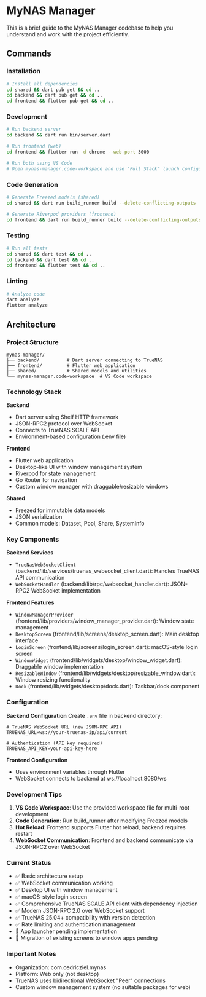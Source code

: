 # MyNAS Manager

This is a brief guide to the MyNAS Manager codebase to help you understand and work with the project efficiently.

## Commands

### Installation
```bash
# Install all dependencies
cd shared && dart pub get && cd ..
cd backend && dart pub get && cd ..
cd frontend && flutter pub get && cd ..
```

### Development
```bash
# Run backend server
cd backend && dart run bin/server.dart

# Run frontend (web)
cd frontend && flutter run -d chrome --web-port 3000

# Run both using VS Code
# Open mynas-manager.code-workspace and use "Full Stack" launch configuration
```

### Code Generation
```bash
# Generate Freezed models (shared)
cd shared && dart run build_runner build --delete-conflicting-outputs

# Generate Riverpod providers (frontend)
cd frontend && dart run build_runner build --delete-conflicting-outputs
```

### Testing
```bash
# Run all tests
cd shared && dart test && cd ..
cd backend && dart test && cd ..
cd frontend && flutter test && cd ..
```

### Linting
```bash
# Analyze code
dart analyze
flutter analyze
```

## Architecture

### Project Structure
```
mynas-manager/
├── backend/          # Dart server connecting to TrueNAS
├── frontend/         # Flutter web application
├── shared/           # Shared models and utilities
└── mynas-manager.code-workspace  # VS Code workspace
```

### Technology Stack

**Backend**
- Dart server using Shelf HTTP framework
- JSON-RPC2 protocol over WebSocket
- Connects to TrueNAS SCALE API
- Environment-based configuration (.env file)

**Frontend**
- Flutter web application
- Desktop-like UI with window management system
- Riverpod for state management
- Go Router for navigation
- Custom window manager with draggable/resizable windows

**Shared**
- Freezed for immutable data models
- JSON serialization
- Common models: Dataset, Pool, Share, SystemInfo

### Key Components

**Backend Services**
- `TrueNasWebSocketClient` (backend/lib/services/truenas_websocket_client.dart): Handles TrueNAS API communication
- `WebSocketHandler` (backend/lib/rpc/websocket_handler.dart): JSON-RPC2 WebSocket implementation

**Frontend Features**
- `WindowManagerProvider` (frontend/lib/providers/window_manager_provider.dart): Window state management
- `DesktopScreen` (frontend/lib/screens/desktop_screen.dart): Main desktop interface
- `LoginScreen` (frontend/lib/screens/login_screen.dart): macOS-style login screen
- `WindowWidget` (frontend/lib/widgets/desktop/window_widget.dart): Draggable window implementation
- `ResizableWindow` (frontend/lib/widgets/desktop/resizable_window.dart): Window resizing functionality
- `Dock` (frontend/lib/widgets/desktop/dock.dart): Taskbar/dock component

### Configuration

**Backend Configuration**
Create `.env` file in backend directory:
```env
# TrueNAS WebSocket URL (new JSON-RPC API)
TRUENAS_URL=ws://your-truenas-ip/api/current

# Authentication (API key required)
TRUENAS_API_KEY=your-api-key-here
```

**Frontend Configuration**
- Uses environment variables through Flutter
- WebSocket connects to backend at ws://localhost:8080/ws

### Development Tips

1. **VS Code Workspace**: Use the provided workspace file for multi-root development
2. **Code Generation**: Run build_runner after modifying Freezed models
3. **Hot Reload**: Frontend supports Flutter hot reload, backend requires restart
4. **WebSocket Communication**: Frontend and backend communicate via JSON-RPC2 over WebSocket

### Current Status

- ✅ Basic architecture setup
- ✅ WebSocket communication working
- ✅ Desktop UI with window management
- ✅ macOS-style login screen
- ✅ Comprehensive TrueNAS SCALE API client with dependency injection
- ✅ Modern JSON-RPC 2.0 over WebSocket support
- ✅ TrueNAS 25.04+ compatibility with version detection
- ✅ Rate limiting and authentication management
- 🔄 App launcher pending implementation
- 🔄 Migration of existing screens to window apps pending

### Important Notes

- Organization: com.cedricziel.mynas
- Platform: Web only (not desktop)
- TrueNAS uses bidirectional WebSocket "Peer" connections
- Custom window management system (no suitable packages for web)